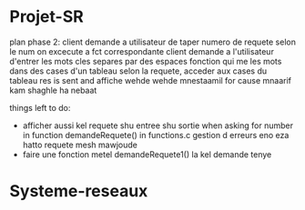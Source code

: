 # Projet-SR

plan phase 2:
client demande a utilisateur de taper numero de requete
selon le num on excecute a fct correspondante
client demande a l'utilisateur d'entrer les mots cles separes par des espaces
fonction qui me les mots dans des cases d'un tableau
selon la requete, acceder aux cases du tableau
res is sent and affiche wehde wehde
mnestaamil for cause mnaarif kam shaghle ha nebaat

things left to do:
- afficher aussi kel requete shu entree shu sortie when asking for number in function demandeRequete() in functions.c
  gestion d erreurs eno eza hatto requete mesh mawjoude
- faire une fonction metel demandeRequete1() la kel demande tenye

# Systeme-reseaux

